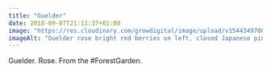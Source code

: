 ```yaml
---
title: "Guelder"
date: 2018-09-07T21:11:37+01:00
image: "https://res.cloudinary.com/growdigital/image/upload/v1544349700/guelder-rose-44536595811.jpg"
imageAlt: "Guelder rose bright red berries on left, closed Japanese pink rose on right, on wood"
---
```


Guelder. Rose. From the #ForestGarden.

